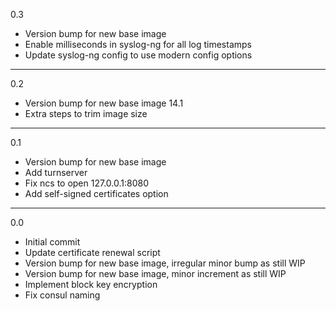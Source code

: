 0.3

* Version bump for new base image
* Enable milliseconds in syslog-ng for all log timestamps
* Update syslog-ng config to use modern config options

---

0.2

* Version bump for new base image 14.1
* Extra steps to trim image size

---

0.1

* Version bump for new base image
* Add turnserver
* Fix ncs to open 127.0.0.1:8080
* Add self-signed certificates option

---

0.0

* Initial commit
* Update certificate renewal script
* Version bump for new base image, irregular minor bump as still WIP
* Version bump for new base image, minor increment as still WIP
* Implement block key encryption
* Fix consul naming
